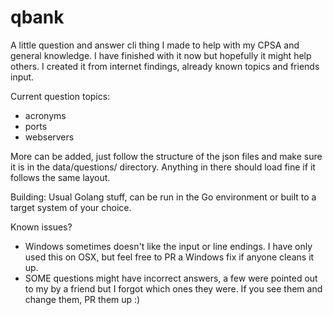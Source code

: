 # qbank
A little question and answer cli thing I made to help with my CPSA and general knowledge. I have finished with it now but hopefully it might help others. I created it from internet findings, already known topics and friends input.

Current question topics:
- acronyms
- ports
- webservers

More can be added, just follow the structure of the json files and make sure it is in the data/questions/ directory. Anything in there should load fine if it follows the same layout.

Building: Usual Golang stuff, can be run in the Go environment or built to a target system of your choice.

Known issues? 
* Windows sometimes doesn't like the input or line endings. I have only used this on OSX, but feel free to PR a Windows fix if anyone cleans it up.
* SOME questions might have incorrect answers, a few were pointed out to my by a friend but I forgot which ones they were. If you see them and change them, PR them up :)
